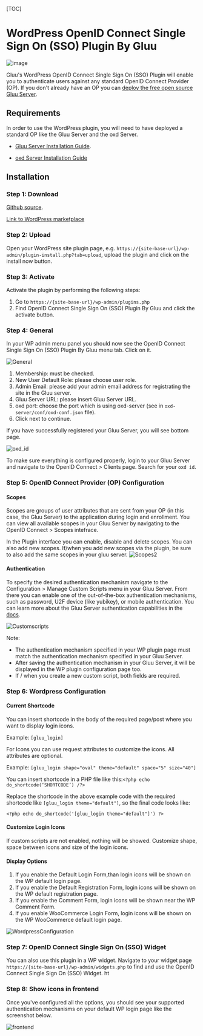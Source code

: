 [TOC]

# WordPress OpenID Connect Single Sign On (SSO) Plugin By Gluu

![image](https://raw.githubusercontent.com/GluuFederation/wp_openid_connect_single_sign_on_plugin_by_gluu/master/plugin.jpg)

Gluu's WordPress OpenID Connect Single Sign On (SSO) Plugin will enable you to authenticate users against any standard OpenID Connect Provider (OP). If you don't already have an OP you can [deploy the free open source Gluu Server](https://gluu.org/docs/deployment).  

## Requirements
In order to use the WordPress plugin, you will need to have deployed a standard OP like the Gluu Server and the oxd Server.

* [Gluu Server Installation Guide](https://www.gluu.org/docs/deployment/).

* [oxd Server Installation Guide](https://oxd.gluu.org/docs/oxdserver/2.4.4/install/)


## Installation
 
### Step 1: Download
[Github source](https://github.com/GluuFederation/wp_openid_connect_single_sign_on_plugin_by_gluu/archive/v2.4.4.zip).

[Link to WordPress marketplace](https://wordpress.org/plugins/openid-connect-sso-by-gluu/)

### Step 2: Upload
Open your WordPress site plugin page, e.g. `https://{site-base-url}/wp-admin/plugin-install.php?tab=upload`, upload the plugin and click on the install now button.

### Step 3: Activate 

Activate the plugin by performing the following steps:
 
1. Go to `https://{site-base-url}/wp-admin/plugins.php`
2. Find OpenID Connect Single Sign On (SSO) Plugin By Gluu and click the activate button.

### Step 4: General
 
In your WP admin menu panel you should now see the OpenID Connect Single Sign On (SSO) Plugin By Gluu menu tab. Click on it.

![General](https://raw.githubusercontent.com/GluuFederation/wp_openid_connect_single_sign_on_plugin_by_gluu/master/assets/screenshot-1.png) 

1. Membership: must be checked.
2. New User Default Role: please choose user role. 
3. Admin Email: please add your admin email address for registrating the site in the Gluu server.
4. Gluu Server URL: please insert Gluu Server URL.
5. oxd port: choose the port which is using oxd-server (see in `oxd-server/conf/oxd-conf.json` file).
6. Click next to continue.

If you have successfully registered your Gluu Server, you will see bottom page.

![oxd_id](https://raw.githubusercontent.com/GluuFederation/wp_openid_connect_single_sign_on_plugin_by_gluu/master/assets/screenshot-2.png) 

To make sure everything is configured properly, login to your Gluu Server and navigate to the OpenID Connect > Clients page. Search for your `oxd id`.

### Step 5: OpenID Connect Provider (OP) Configuration

#### Scopes
Scopes are groups of user attributes that are sent from your OP (in this case, the Gluu Server) to the application during login and enrollment. You can view all available scopes in your Gluu Server by navigating to the OpenID Connect > Scopes intefrace. 

In the Plugin interface you can enable, disable and delete scopes. You can also add new scopes. If/when you add new scopes via the plugin, be sure to also add the same scopes in your gluu server. 
![Scopes2](https://raw.githubusercontent.com/GluuFederation/wp_openid_connect_single_sign_on_plugin_by_gluu/master/assets/screenshot-3.png) 

#### Authentication
To specify the desired authentication mechanism navigate to the Configuration > Manage Custom Scripts menu in your Gluu Server. From there you can enable one of the out-of-the-box authentication mechanisms, such as password, U2F device (like yubikey), or mobile authentication. You can learn more about the Gluu Server authentication capabilities in the [docs](https://gluu.org/docs/multi-factor/intro/).

![Customscripts](https://raw.githubusercontent.com/GluuFederation/wp_openid_connect_single_sign_on_plugin_by_gluu/master/assets/screenshot-4.png) 

Note:    
- The authentication mechanism specified in your WP plugin page must match the authentication mechanism specified in your Gluu Server.     
- After saving the authentication mechanism in your Gluu Server, it will be displayed in the WP plugin configuration page too.      
- If / when you create a new custom script, both fields are required.       

### Step 6: Wordpress Configuration

#### Current Shortcode
 
You can insert shortcode in the body of the required page/post where you want to display login icons.

Example: ```[gluu_login]```

For Icons you can use request attributes to customize the icons. All attributes are optional.

Example: ```[gluu_login shape="oval" theme="default" space="5" size="40"]```

You can insert shortcode in a PHP file like this:```<?php echo do_shortcode(‘SHORTCODE’) /?>```

Replace the shortcode in the above example code with the required shortcode like ```[gluu_login theme="default"]```, so the final code looks like: 

```
<?php echo do_shortcode('[gluu_login theme="default"]') ?>
```

#### Customize Login Icons
 
If custom scripts are not enabled, nothing will be showed. Customize shape, space between icons and size of the login icons.

#### Display Options
 
1. If you enable the Default Login Form,than login icons will be shown on the WP default login page.
2. If you enable the Default Registration Form, login icons will be shown on the WP default registration page.
3. If you enable the Comment Form, login icons will be shown near the WP Comment Form.
4. If you enable WooCommerce Login Form, login icons will be shown on the WP WooCommerce default login page.

![WordpressConfiguration](https://raw.githubusercontent.com/GluuFederation/wp_openid_connect_single_sign_on_plugin_by_gluu/master/assets/screenshot-5.png) 

### Step 7: OpenID Connect Single Sign On (SSO) Widget

You can also use this plugin in a WP widget. Navigate to your widget page `https://{site-base-url}/wp-admin/widgets.php` to find and use the OpenID Connect Single Sign On (SSO) Widget.
ht
### Step 8: Show icons in frontend

Once you've configured all the options, you should see your supported authentication mechanisms on your default WP login page like the screenshot below.

![frontend](https://raw.githubusercontent.com/GluuFederation/wp_openid_connect_single_sign_on_plugin_by_gluu/master/assets/screenshot-6.png)
